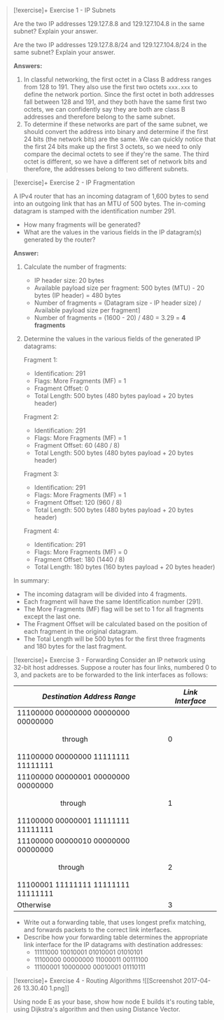 
> [!exercise]+ Exercise 1 - IP Subnets
> 
> Are the two IP addresses 129.127.8.8 and 129.127.104.8 in the same subnet? Explain your answer.
> 
> Are the two IP addresses 129.127.8.8/24 and 129.127.104.8/24 in the same subnet? Explain your answer.
> 
> **Answers:**
> 1. In classful networking, the first octet in a Class B address ranges from 128 to 191. They also use the first two octets `xxx.xxx` to define the network portion. Since the first octet in both addresses fall between 128 and 191, and they both have the same first two octets, we can confidently say they are both are class B addresses and therefore belong to the same subnet. 
> 2. To determine if these networks are part of the same subnet, we should convert the address into binary and determine if the first 24 bits (the network bits) are the same. We can quickly notice that the first 24 bits make up the first 3 octets, so we need to only compare the decimal octets to see if they're the same. The third octet is different, so we have a different set of network bits and therefore, the addresses belong to two different subnets.


> [!exercise]+ Exercise 2 - IP Fragmentation
>
> A IPv4 router that has an incoming datagram of 1,600 bytes to send into an outgoing link that has an MTU of 500 bytes. The in-coming datagram is stamped with the identification number 291. 
>
> - How many fragments will be generated?
> - What are the values in the various fields in the IP datagram(s) generated by the router?
>
> **Answer:**
>
> 1. Calculate the number of fragments:
>    - IP header size: 20 bytes
>    - Available payload size per fragment: 500 bytes (MTU) - 20 bytes (IP header) = 480 bytes
>    - Number of fragments = (Datagram size - IP header size) / Available payload size per fragment⌉
>    - Number of fragments = (1600 - 20) / 480 = 3.29 = **4 fragments**
>
> 2. Determine the values in the various fields of the generated IP datagrams:
>
>    Fragment 1:
>    - Identification: 291
>    - Flags: More Fragments (MF) = 1
>    - Fragment Offset: 0
>    - Total Length: 500 bytes (480 bytes payload + 20 bytes header)
>
>    Fragment 2:
>    - Identification: 291
>    - Flags: More Fragments (MF) = 1
>    - Fragment Offset: 60 (480 / 8)
>    - Total Length: 500 bytes (480 bytes payload + 20 bytes header)
>
>    Fragment 3:
>    - Identification: 291
>    - Flags: More Fragments (MF) = 1
>    - Fragment Offset: 120 (960 / 8)
>    - Total Length: 500 bytes (480 bytes payload + 20 bytes header)
>
>    Fragment 4:
>    - Identification: 291
>    - Flags: More Fragments (MF) = 0
>    - Fragment Offset: 180 (1440 / 8)
>    - Total Length: 180 bytes (160 bytes payload + 20 bytes header)
>
> In summary:
> - The incoming datagram will be divided into 4 fragments.
> - Each fragment will have the same Identification number (291).
> - The More Fragments (MF) flag will be set to 1 for all fragments except the last one.
> - The Fragment Offset will be calculated based on the position of each fragment in the original datagram.
> - The Total Length will be 500 bytes for the first three fragments and 180 bytes for the last fragment.


> [!exercise]+ Exercise 3 - Forwarding
> Consider an IP network using 32-bit host addresses. Suppose a router has four links, numbered 0 to 3, and packets are to be forwarded to the link interfaces as follows:
>
> | _**Destination Address Range**_                                                                                             | _**Link Interface**_ |
> | --------------------------------------------------------------------------------------------------------------------------- | -------------------- |
> | 11100000 00000000 00000000 00000000     <br><br>                        through<br><br>11100000 00000000 11111111 11111111 | 0                    |
> | 11100000 00000001 00000000 00000000<br><br>                       through<br><br>11100000 00000001 11111111 11111111       | 1                    |
> | 11100000 00000010 00000000 00000000<br><br>                      through<br><br>11100001 11111111 11111111 11111111       | 2                    |
> | Otherwise                                                                                                                   | 3                    |
>
> - Write out a forwarding table, that uses longest prefix matching, and forwards packets to the correct link interfaces.
> - Describe how your forwarding table determines the appropriate link interface for the IP datagrams with destination addresses:
>   - 11111000 10010001 01010001 01010101
>   - 11100000 00000000 11000011 00111100
>   - 11100001 10000000 00010001 01110111


> [!exercise]+ Exercise 4 - Routing Algorithms
> ![[Screenshot 2017-04-26 13.30.40 1.png]]
> 
> Using node E as your base, show how node E builds it's routing table, using Dijkstra's algorithm and then using Distance Vector.

